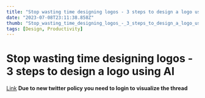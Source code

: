 ```yaml
---
title: "Stop wasting time designing logos - 3 steps to design a logo using AI"
date: "2023-07-08T23:11:38.858Z"
thumb: "Stop_wasting_time_designing_logos_-_3_steps_to_design_a_logo_using_AI.png"
tags: [Design, Productivity]
---
```


# Stop wasting time designing logos - 3 steps to design a logo using AI

[Link](https://twitter.com/Lyle_AI/status/1675441828017893376)
**Due to new twitter policy you need to login to visualize the thread**
